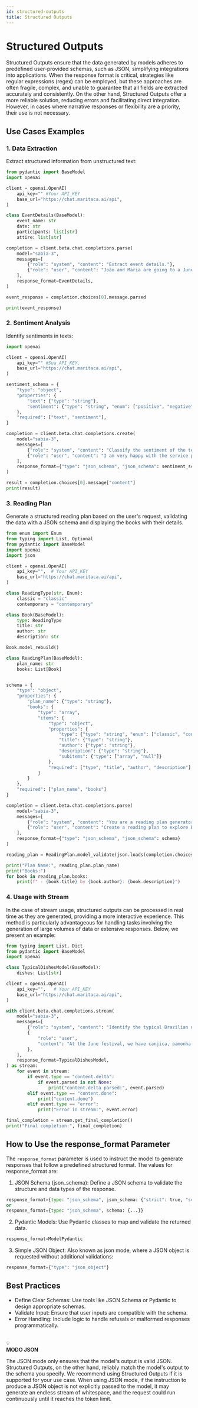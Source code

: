 ```yaml
---
id: structured-outputs
title: Structured Outputs
---
```


# Structured Outputs

Structured Outputs ensure that the data generated by models adheres to predefined user-provided schemas, such as JSON, simplifying integrations into applications. When the response format is critical, strategies like regular expressions (regex) can be employed, but these approaches are often fragile, complex, and unable to guarantee that all fields are extracted accurately and consistently. On the other hand, Structured Outputs offer a more reliable solution, reducing errors and facilitating direct integration. However, in cases where narrative responses or flexibility are a priority, their use is not necessary.

## Use Cases Examples

### 1. Data Extraction

Extract structured information from unstructured text:

```python
from pydantic import BaseModel
import openai

client = openai.OpenAI(
    api_key="" #Your API_KEY
    base_url="https://chat.maritaca.ai/api",
)

class EventDetails(BaseModel):
    event_name: str
    date: str
    participants: list[str]
    attire: list[str]

completion = client.beta.chat.completions.parse(
    model="sabia-3",
    messages=[
        {"role": "system", "content": "Extract event details."},
        {"role": "user", "content": "João and Maria are going to a June festival on Saturday at 6 PM in Campina Grande. They will be dressed for the occasion: Maria in a floral dress and João in a plaid shirt and straw hat."}
    ],
    response_format=EventDetails,
)

event_response = completion.choices[0].message.parsed

print(event_response)
```

### 2. Sentiment Analysis

Identify sentiments in texts:

```python
import openai

client = openai.OpenAI(
    api_key="" #Sua API_KEY,
    base_url="https://chat.maritaca.ai/api",
)

sentiment_schema = {
    "type": "object",
    "properties": {
        "text": {"type": "string"},
        "sentiment": {"type": "string", "enum": ["positive", "negative", "neutral"]},
    },
    "required": ["text", "sentiment"],
}

completion = client.beta.chat.completions.create(
    model="sabia-3",
    messages=[
        {"role": "system", "content": "Classify the sentiment of the text as positive, negative, or neutral."},
        {"role": "user", "content": "I am very happy with the service provided!"},
    ],
    response_format={"type": "json_schema", "json_schema": sentiment_schema}
)

result = completion.choices[0].message["content"]
print(result)

```

### 3. Reading Plan

Generate a structured reading plan based on the user's request, validating the data with a JSON schema and displaying the books with their details.

```python
from enum import Enum
from typing import List, Optional
from pydantic import BaseModel
import openai
import json

client = openai.OpenAI(
    api_key="",  # Your API_KEY
    base_url="https://chat.maritaca.ai/api",
)

class ReadingType(str, Enum):
    classic = "classic"
    contemporary = "contemporary"

class Book(BaseModel):
    type: ReadingType
    title: str
    author: str
    description: str

Book.model_rebuild()

class ReadingPlan(BaseModel):
    plan_name: str
    books: List[Book]


schema = {
    "type": "object",
    "properties": {
        "plan_name": {"type": "string"},
        "books": {
            "type": "array",
            "items": {
                "type": "object",
                "properties": {
                    "type": {"type": "string", "enum": ["classic", "contemporary"]},
                    "title": {"type": "string"},
                    "author": {"type": "string"},
                    "description": {"type": "string"},
                    "subitems": {"type": ["array", "null"]}
                },
                "required": ["type", "title", "author", "description"]
            }
        }
    },
    "required": ["plan_name", "books"]
}

completion = client.beta.chat.completions.parse(
    model="sabia-3",
    messages=[
        {"role": "system", "content": "You are a reading plan generator. Convert the user's request into a structured reading plan."},
        {"role": "user", "content": "Create a reading plan to explore Brazilian literature, including classics and contemporary works."}
    ],
    response_format={"type": "json_schema", "json_schema": schema}
)

reading_plan = ReadingPlan.model_validate(json.loads(completion.choices[0].message.content))

print("Plan Name:", reading_plan.plan_name)
print("Books:")
for book in reading_plan.books:
    print(f" - {book.title} by {book.author}: {book.description}")


```


### 4. Usage with Stream

In the case of stream usage, structured outputs can be processed in real time as they are generated, providing a more interactive experience. This method is particularly advantageous for handling tasks involving the generation of large volumes of data or extensive responses. Below, we present an example:

```python
from typing import List, Dict
from pydantic import BaseModel
import openai

class TypicalDishesModel(BaseModel):
    dishes: List[str]

client = openai.OpenAI(
    api_key="",   # Your API_KEY
    base_url="https://chat.maritaca.ai/api",
)

with client.beta.chat.completions.stream(
    model="sabia-3",
    messages=[
        {"role": "system", "content": "Identify the typical Brazilian dishes in the provided text."},
        {
            "role": "user",
            "content": "At the June festival, we have canjica, pamonha, curau, and quentão, along with lots of music and dancing.",
        },
    ],
    response_format=TypicalDishesModel,
) as stream:
    for event in stream:
        if event.type == "content.delta":
            if event.parsed is not None:
                print("content.delta parsed:", event.parsed)
        elif event.type == "content.done":
            print("content.done")
        elif event.type == "error":
            print("Error in stream:", event.error)

final_completion = stream.get_final_completion()
print("Final completion:", final_completion)


```

## How to Use the response_format Parameter

The `response_format` parameter is used to instruct the model to generate responses that follow a predefined structured format. The values for response_format are:

1. JSON Schema (json_schema): Define a JSON schema to validate the structure and data types of the response.

```python
response_format={type: "json_schema", json_schema: {"strict": true, "schema": ...}}
or
response_format={type: "json_schema", schema: {...}}

```
2. Pydantic Models: Use Pydantic classes to map and validate the returned data.
```python
response_format=ModelPydantic
```
3. Simple JSON Object: Also known as json mode, where a JSON object is requested without additional validations:
```python
response_format={"type": "json_object"}
```

## Best Practices

* Define Clear Schemas: Use tools like JSON Schema or Pydantic to design appropriate schemas.
* Validate Input: Ensure that user inputs are compatible with the schema.
* Error Handling: Include logic to handle refusals or malformed responses programmatically.

<br/>
<div className="custom-box" style={{
    display: 'flex', 
    alignItems: 'center', 
    backgroundColor: '#B0E0E6', 
    padding: '10px', 
    border: '1px solid #B0E0E6', 
    borderRadius: '5px', 
    margin: '10px 0',
    color: 'black'
    }}>
    <span style={{ fontSize: '1.5em', marginRight: '10px', color: '#B0E0E6' }}>💡</span>
    <div>
        <strong style={{ display: 'block', fontSize: '1em', marginBottom: '5px' }}> MODO JSON </strong>
        <p style={{ fontSize: '0.9em' }}> The JSON mode only ensures that the model's output is valid JSON. Structured Outputs, on the other hand, reliably match the model's output to the schema you specify. We recommend using Structured Outputs if it is supported for your use case. When using JSON mode, if the instruction to produce a JSON object is not explicitly passed to the model, it may generate an endless stream of whitespace, and the request could run continuously until it reaches the token limit.</p>
    </div>
</div>
<br/>